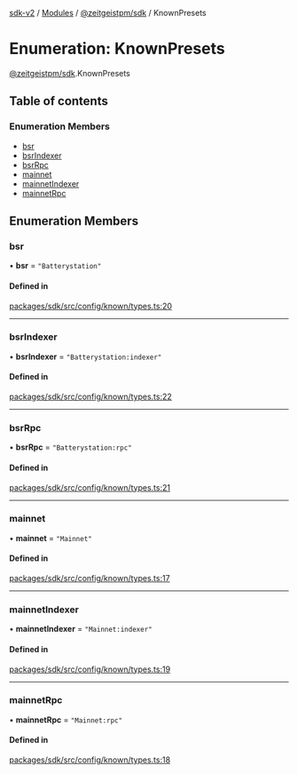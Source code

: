 [sdk-v2](../README.md) / [Modules](../modules.md) / [@zeitgeistpm/sdk](../modules/zeitgeistpm_sdk.md) / KnownPresets

# Enumeration: KnownPresets

[@zeitgeistpm/sdk](../modules/zeitgeistpm_sdk.md).KnownPresets

## Table of contents

### Enumeration Members

- [bsr](zeitgeistpm_sdk.KnownPresets.md#bsr)
- [bsrIndexer](zeitgeistpm_sdk.KnownPresets.md#bsrindexer)
- [bsrRpc](zeitgeistpm_sdk.KnownPresets.md#bsrrpc)
- [mainnet](zeitgeistpm_sdk.KnownPresets.md#mainnet)
- [mainnetIndexer](zeitgeistpm_sdk.KnownPresets.md#mainnetindexer)
- [mainnetRpc](zeitgeistpm_sdk.KnownPresets.md#mainnetrpc)

## Enumeration Members

### bsr

• **bsr** = ``"Batterystation"``

#### Defined in

[packages/sdk/src/config/known/types.ts:20](https://github.com/zeitgeistpm/sdk-next/blob/80e59d4/packages/sdk/src/config/known/types.ts#L20)

___

### bsrIndexer

• **bsrIndexer** = ``"Batterystation:indexer"``

#### Defined in

[packages/sdk/src/config/known/types.ts:22](https://github.com/zeitgeistpm/sdk-next/blob/80e59d4/packages/sdk/src/config/known/types.ts#L22)

___

### bsrRpc

• **bsrRpc** = ``"Batterystation:rpc"``

#### Defined in

[packages/sdk/src/config/known/types.ts:21](https://github.com/zeitgeistpm/sdk-next/blob/80e59d4/packages/sdk/src/config/known/types.ts#L21)

___

### mainnet

• **mainnet** = ``"Mainnet"``

#### Defined in

[packages/sdk/src/config/known/types.ts:17](https://github.com/zeitgeistpm/sdk-next/blob/80e59d4/packages/sdk/src/config/known/types.ts#L17)

___

### mainnetIndexer

• **mainnetIndexer** = ``"Mainnet:indexer"``

#### Defined in

[packages/sdk/src/config/known/types.ts:19](https://github.com/zeitgeistpm/sdk-next/blob/80e59d4/packages/sdk/src/config/known/types.ts#L19)

___

### mainnetRpc

• **mainnetRpc** = ``"Mainnet:rpc"``

#### Defined in

[packages/sdk/src/config/known/types.ts:18](https://github.com/zeitgeistpm/sdk-next/blob/80e59d4/packages/sdk/src/config/known/types.ts#L18)
